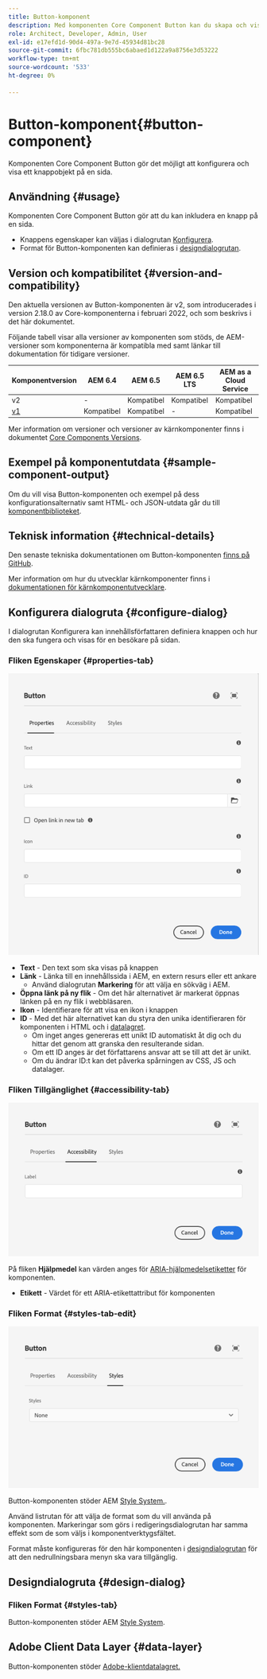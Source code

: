 ```yaml
---
title: Button-komponent
description: Med komponenten Core Component Button kan du skapa och visa en knapp.
role: Architect, Developer, Admin, User
exl-id: e17efd1d-90d4-497a-9e7d-45934d81bc28
source-git-commit: 6fbc781db555bc6abaed1d122a9a8756e3d53222
workflow-type: tm+mt
source-wordcount: '533'
ht-degree: 0%

---
```


# Button-komponent{#button-component}

Komponenten Core Component Button gör det möjligt att konfigurera och visa ett knappobjekt på en sida.

## Användning {#usage}

Komponenten Core Component Button gör att du kan inkludera en knapp på en sida.

* Knappens egenskaper kan väljas i dialogrutan [Konfigurera](#configure-dialog).
* Format för Button-komponenten kan definieras i [designdialogrutan](#design-dialog).

## Version och kompatibilitet {#version-and-compatibility}

Den aktuella versionen av Button-komponenten är v2, som introducerades i version 2.18.0 av Core-komponenterna i februari 2022, och som beskrivs i det här dokumentet.

Följande tabell visar alla versioner av komponenten som stöds, de AEM-versioner som komponenterna är kompatibla med samt länkar till dokumentation för tidigare versioner.

| Komponentversion | AEM 6.4 | AEM 6.5 | AEM 6.5 LTS | AEM as a Cloud Service |
|--- |--- |---|---|---|
| v2 | - | Kompatibel | Kompatibel | Kompatibel |
| [v1](v1/button.md) | Kompatibel | Kompatibel | - | Kompatibel |

Mer information om versioner och versioner av kärnkomponenter finns i dokumentet [Core Components Versions](/help/versions.md).

## Exempel på komponentutdata {#sample-component-output}

Om du vill visa Button-komponenten och exempel på dess konfigurationsalternativ samt HTML- och JSON-utdata går du till [komponentbiblioteket](https://adobe.com/go/aem_cmp_library_button).

## Teknisk information {#technical-details}

Den senaste tekniska dokumentationen om Button-komponenten [finns på GitHub](https://adobe.com/go/aem_cmp_tech_button_v2).

Mer information om hur du utvecklar kärnkomponenter finns i [dokumentationen för kärnkomponentutvecklare](/help/developing/overview.md).

## Konfigurera dialogruta {#configure-dialog}

I dialogrutan Konfigurera kan innehållsförfattaren definiera knappen och hur den ska fungera och visas för en besökare på sidan.

### Fliken Egenskaper {#properties-tab}

![Fliken Egenskaper i redigeringsdialogrutan för knappkomponenten](/help/assets/button-edit-properties.png)

* **Text** - Den text som ska visas på knappen
* **Länk** - Länka till en innehållssida i AEM, en extern resurs eller ett ankare
   * Använd dialogrutan **Markering** för att välja en sökväg i AEM.
* **Öppna länk på ny flik** - Om det här alternativet är markerat öppnas länken på en ny flik i webbläsaren.
* **Ikon** - Identifierare för att visa en ikon i knappen
* **ID** - Med det här alternativet kan du styra den unika identifieraren för komponenten i HTML och i [datalagret](/help/developing/data-layer/overview.md).
   * Om inget anges genereras ett unikt ID automatiskt åt dig och du hittar det genom att granska den resulterande sidan.
   * Om ett ID anges är det författarens ansvar att se till att det är unikt.
   * Om du ändrar ID:t kan det påverka spårningen av CSS, JS och datalager.

### Fliken Tillgänglighet {#accessibility-tab}

![Fliken Tillgänglighet i redigeringsdialogrutan för Button-komponenten](/help/assets/button-edit-accessibility.png)

På fliken **Hjälpmedel** kan värden anges för [ARIA-hjälpmedelsetiketter](https://www.w3.org/WAI/standards-guidelines/aria/) för komponenten.

* **Etikett** - Värdet för ett ARIA-etikettattribut för komponenten

### Fliken Format {#styles-tab-edit}

![Fliken Stilar i redigeringsdialogrutan för Button-komponenten](/help/assets/button-edit-styles.png)

Button-komponenten stöder AEM [Style System.](/help/get-started/authoring.md#component-styling).

Använd listrutan för att välja de format som du vill använda på komponenten. Markeringar som görs i redigeringsdialogrutan har samma effekt som de som väljs i komponentverktygsfältet.

Format måste konfigureras för den här komponenten i [designdialogrutan](#design-dialog) för att den nedrullningsbara menyn ska vara tillgänglig.

## Designdialogruta {#design-dialog}

### Fliken Format {#styles-tab}

Button-komponenten stöder AEM [Style System](/help/get-started/authoring.md#component-styling).

## Adobe Client Data Layer {#data-layer}

Button-komponenten stöder [Adobe-klientdatalagret.](/help/developing/data-layer/overview.md)
